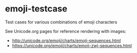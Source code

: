 # emoji-testcase
Test cases for various combinations of emoji characters

See Unicode.org pages for reference rendering with images:

* http://unicode.org/emoji/charts/emoji-sequences.html
* https://unicode.org/emoji/charts/emoji-zwj-sequences.html
